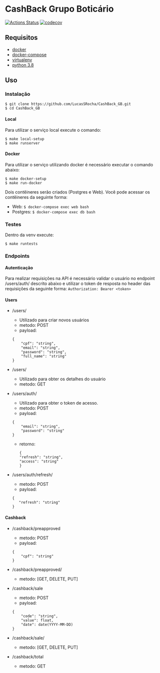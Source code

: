 # CashBack Grupo Boticário
[![Actions Status](https://github.com/LucasSRocha/CashBack_GB/workflows/Python%20application/badge.svg)](https://github.com/LucasSRocha/CashBack_GB/actions)
[![codecov](https://codecov.io/gh/LucasSRocha/CashBack_GB/branch/master/graph/badge.svg)](https://codecov.io/gh/LucasSRocha/CashBack_GB)

## Requisitos
- [docker](https://docs.docker.com/engine/install/)
- [docker-compose](https://docs.docker.com/compose/install)
- [virtualenv](https://virtualenv.pypa.io/en/latest/)
- [python 3.8](https://www.python.org/downloads/3.8)

## Uso
### Instalação
```
$ git clone https://github.com/LucasSRocha/CashBack_GB.git
$ cd CashBack_GB
```
#### Local
Para utilizar o serviço local execute o comando:
```
$ make local-setup
$ make runserver
```
#### Docker
Para utilizar o serviço utilizando docker é necessário executar o comando abaixo:
```
$ make docker-setup
$ make run-docker
```

Dois contêineres serão criados (Postgres e Web).
Você pode acessar os contêineres da seguinte forma:
- Web: ``` $ docker-compose exec web bash ```
- Postgres:  ``` $ docker-compose exec db bash ```

### Testes
Dentro da venv execute:
```
$ make runtests
```

### Endpoints
#### Autenticação
Para realizar requisições na API é necessário validar o usuário no endpoint /users/auth/ descrito abaixo e utilizar o token de resposta no header das requisições da seguinte forma:
```Authorization: Bearer <token>```
#### Users
- /users/
    - Utilizado para criar novos usuários
    - metodo: POST
    - payload: 
    ```
    {
        "cpf": "string",
        "email": "string",
        "password": "string",
        "full_name": "string"
    }
    ```
- /users/<id>
    - Utilizado para obter os detalhes do usuário
    - metodo: GET
    
- /users/auth/
    - Utilizado para obter o token de acesso.
    - metodo: POST
    - payload: 
    ```
    {
        "email": "string",
        "password": "string"
    }
    ```
    - retorno:
      ```
      {
      "refresh": "string",
      "access": "string"
      }
      ```
- /users/auth/refresh/
    - metodo: POST
    - payload: 
    ```
    {
       "refresh": "string"
    }
    ```
#### Cashback
- /cashback/preapproved
    - metodo: POST
    - payload: 
    ```
    {
        "cpf": "string"
    }
    ```
 - /cashback/preapproved/<id>
     - metodo: [GET, DELETE, PUT]

- /cashback/sale
    - metodo: POST
    - payload: 
    ```
    {
        "code": "string",
        "value": float,
        "date": date(YYYY-MM-DD)
    }
    ```
 - /cashback/sale/<id>
     - metodo: [GET, DELETE, PUT]

 - /cashback/total
     - metodo: GET
